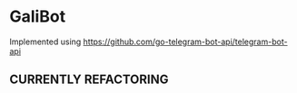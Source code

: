 # GaliBot

Implemented using https://github.com/go-telegram-bot-api/telegram-bot-api

## CURRENTLY REFACTORING
